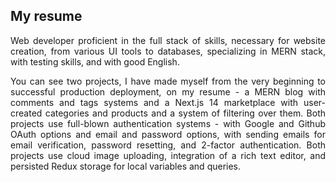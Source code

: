 ## My resume

<div align="justify">
          <div className="text-md flex flex-col gap-4">
          <p>
           Web developer proficient in the full stack of skills, necessary for website creation, from various UI tools to databases, specializing in MERN stack, with testing skills, and with good English.
          </p>
          <p>
           You can see two projects, I have made myself from the very beginning to successful production deployment, on my resume - a MERN blog with comments and tags systems and a Next.js 14 marketplace with user-created categories and products and a system of filtering over them. Both projects use full-blown authentication systems - with Google and Github OAuth options and email and password options, with sending emails for email verification, password resetting, and 2-factor authentication. Both projects use cloud image uploading, integration of a rich text editor, and persisted Redux storage for local variables and queries.
          </p>

</div>

<!-- The project is deployed to Vercel [here](https://oleksandrs-next-marketplace.vercel.app) -->
